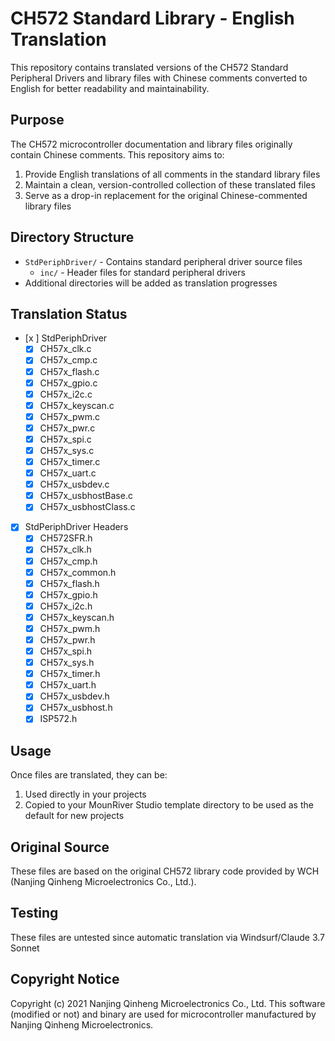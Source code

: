 # CH572 Standard Library - English Translation

This repository contains translated versions of the CH572 Standard Peripheral Drivers and library files with Chinese comments converted to English for better readability and maintainability.

## Purpose

The CH572 microcontroller documentation and library files originally contain Chinese comments. This repository aims to:
1. Provide English translations of all comments in the standard library files
2. Maintain a clean, version-controlled collection of these translated files
3. Serve as a drop-in replacement for the original Chinese-commented library files

## Directory Structure

- `StdPeriphDriver/` - Contains standard peripheral driver source files
  - `inc/` - Header files for standard peripheral drivers
- Additional directories will be added as translation progresses

## Translation Status

- [x ] StdPeriphDriver
  - [x] CH57x_clk.c
  - [x] CH57x_cmp.c
  - [x] CH57x_flash.c
  - [x] CH57x_gpio.c
  - [x] CH57x_i2c.c
  - [x] CH57x_keyscan.c
  - [x] CH57x_pwm.c
  - [x] CH57x_pwr.c
  - [x] CH57x_spi.c
  - [x] CH57x_sys.c
  - [x] CH57x_timer.c
  - [x] CH57x_uart.c
  - [x] CH57x_usbdev.c
  - [x] CH57x_usbhostBase.c
  - [x] CH57x_usbhostClass.c

- [x] StdPeriphDriver Headers
  - [x] CH572SFR.h
  - [x] CH57x_clk.h
  - [x] CH57x_cmp.h
  - [x] CH57x_common.h
  - [x] CH57x_flash.h
  - [x] CH57x_gpio.h
  - [x] CH57x_i2c.h
  - [x] CH57x_keyscan.h
  - [x] CH57x_pwm.h
  - [x] CH57x_pwr.h
  - [x] CH57x_spi.h
  - [x] CH57x_sys.h
  - [x] CH57x_timer.h
  - [x] CH57x_uart.h
  - [x] CH57x_usbdev.h
  - [x] CH57x_usbhost.h
  - [x] ISP572.h

## Usage

Once files are translated, they can be:
1. Used directly in your projects
2. Copied to your MounRiver Studio template directory to be used as the default for new projects

## Original Source

These files are based on the original CH572 library code provided by WCH (Nanjing Qinheng Microelectronics Co., Ltd.).  

## Testing

These files are untested since automatic translation via Windsurf/Claude 3.7 Sonnet

## Copyright Notice

Copyright (c) 2021 Nanjing Qinheng Microelectronics Co., Ltd.
This software (modified or not) and binary are used for microcontroller manufactured by Nanjing Qinheng Microelectronics.
